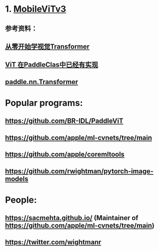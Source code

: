 # 1. [MobileViTv3](https://github.com/micronDLA/MobileViTv3)
## 参考资料：
## [从零开始学视觉Transformer](https://aistudio.baidu.com/aistudio/education/group/info/25102)
## [ViT 在PaddleClas中已经有实现](https://github.com/PaddlePaddle/PaddleClas/blob/release/2.5/ppcls/arch/backbone/model_zoo/vision_transformer.py)
## [paddle.nn.Transformer](https://github.com/PaddlePaddle/Paddle/blob/release/2.4/python/paddle/nn/layer/transformer.py#L1126)
# Popular programs:
## https://github.com/BR-IDL/PaddleViT
## https://github.com/apple/ml-cvnets/tree/main
## https://github.com/apple/coremltools
## https://github.com/rwightman/pytorch-image-models

# People:
## https://sacmehta.github.io/ (Maintainer of https://github.com/apple/ml-cvnets/tree/main)
## https://twitter.com/wightmanr
